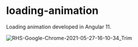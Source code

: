 # loading-animation
Loading animation developed in Angular 11.

![RHS-Google-Chrome-2021-05-27-16-10-34_Trim](https://user-images.githubusercontent.com/50742172/119884000-8e1e6e00-bf06-11eb-8037-2566fe0ab904.gif)
